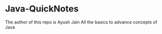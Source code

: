 # Java-QuickNotes
The author of this repo is Ayush Jain
All the basics to advance concepts of Java 
